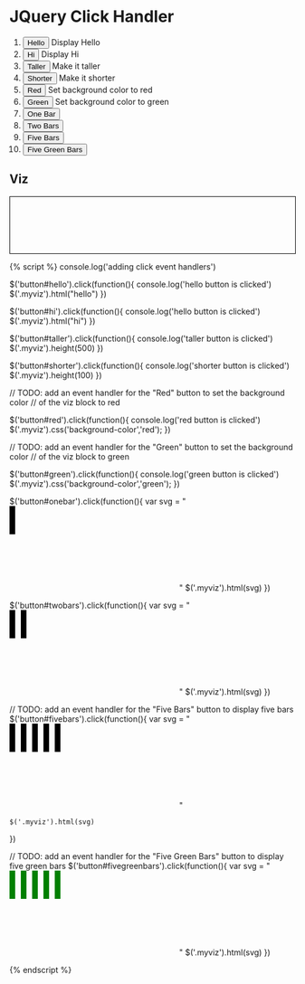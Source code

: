 # JQuery Click Handler

<ol>
<li><button id="hello">Hello</button> Display Hello </li>
<li><button id="hi">Hi</button> Display Hi </li>
<li><button id="taller">Taller</button> Make it taller</li>
<li><button id="shorter">Shorter</button> Make it shorter</li>
<li><button id="red">Red</button> Set background color to red</li>
<li><button id="green">Green</button> Set background color to green</li>
<li><button id="onebar">One Bar</button></li>
<li><button id="twobars">Two Bars</button></li>
<li><button id="fivebars">Five Bars</button></li>
<li><button id="fivegreenbars">Five Green Bars</button></li>
</ol>

## Viz

<div class="myviz" style="width:100%; height:100px; border: 1px black solid;">
</div>


{% script %}
console.log('adding click event handlers')

$('button#hello').click(function(){
    console.log('hello button is clicked')
    $('.myviz').html("hello")
})

$('button#hi').click(function(){
    console.log('hello button is clicked')
    $('.myviz').html("hi")
})

$('button#taller').click(function(){
    console.log('taller button is clicked')
    $('.myviz').height(500)
})

$('button#shorter').click(function(){
    console.log('shorter button is clicked')
    $('.myviz').height(100)
})

// TODO: add an event handler for the "Red" button to set the background color
// of the viz block to red

$('button#red').click(function(){
    console.log('red button is clicked')
    $('.myviz').css('background-color','red');
})

// TODO: add an event handler for the "Green" button to set the background color
// of the viz block to green

$('button#green').click(function(){
    console.log('green button is clicked')
    $('.myviz').css('background-color','green');
})

$('button#onebar').click(function(){
    var svg = "<svg><rect height='50' width='10'></rect></svg>"
    $('.myviz').html(svg)
})

$('button#twobars').click(function(){
    var svg = "<svg><rect height='50' width='10'/><rect height='50' width='10' x='20'/></svg>"
    $('.myviz').html(svg)
})

// TODO: add an event handler for the "Five Bars" button to display five bars
$('button#fivebars').click(function(){
    var svg = "<svg>" + 
              "<rect height='50' width='10'/>" + 
              "<rect height='50' width='10' x='20'/>" + 
              "<rect height='50' width='10' x='40'/>" + 
              "<rect height='50' width='10' x='60'/>" + 
              "<rect height='50' width='10' x='80'/>" + "</svg>"

    $('.myviz').html(svg)
})

// TODO: add an event handler for the "Five Green Bars" button to display five green bars
$('button#fivegreenbars').click(function(){
    var svg = "<svg>" + 
              "<rect height='50' width='10' style='fill:green'/>" + 
              "<rect height='50' width='10' x='20' style='fill:green'/>" + 
              "<rect height='50' width='10' x='40' style='fill:green'/>" + 
              "<rect height='50' width='10' x='60' style='fill:green'/>" + 
              "<rect height='50' width='10' x='80' style='fill:green'/>" + "</svg>"
    $('.myviz').html(svg)
})

{% endscript %}
